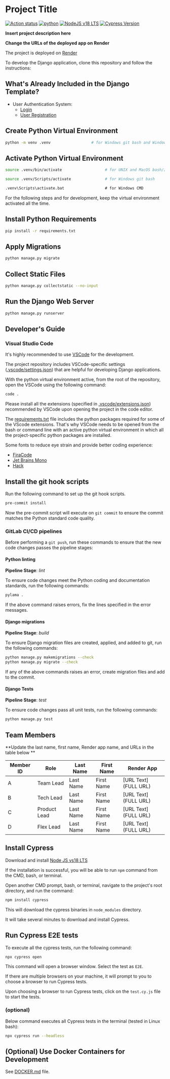 # Project Title
[![Action status][ci-badge]][ci-workflow] [![python][python-badge]][python-url] [![NodeJS v18 LTS][nodejs-badge]][nodejs-url] [![Cypress Version][cypress-badge]][cypress-url]

**Insert project description here**

**Change the URLs of the deployed app on Render**

The project is deployed on [Render][render-url]

To develop the Django application, clone this repository and follow the instructions:

## What's Already Included in the Django Template?

-   User Authentication System:
    -   [Login](https://django-project-template.onrender.com/accounts/login/)
    -   [User Registration](https://django-project-template.onrender.com/accounts/signup/)

## Create Python Virtual Environment

```bash
python -m venv .venv                  # for Windows git bash and Windows CMD
```

## Activate Python Virtual Environment

```bash
source .venv/bin/activate                   # for UNIX and MacOS bash/zsh
```

```bash
source .venv/Scripts/activate               # for Windows git bash
```

```cmd
.venv\Scripts\activate.bat                  # for Windows CMD
```

For the following steps and for development, keep the virtual environment activated all the time.

## Install Python Requirements

```bash
pip install -r requirements.txt
```

## Apply Migrations

```bash
python manage.py migrate
```

## Collect Static Files

```bash
python manage.py collectstatic --no-input
```

## Run the Django Web Server

```bash
python manage.py runserver
```

## Developer's Guide

### Visual Studio Code

It's highly recommended to use [VSCode](https://code.visualstudio.com/) for the development.

The project repository includes VSCode-specific settings ([.vscode/settings.json](.vscode/settings.json))
that are helpful for developing Django applications.

With the python virtual environment active, from the root of the repository,
open the VSCode using the following command:

```bash
code .
```

Please install all the extensions (specified in [.vscode/extensions.json](.vscode/extensions.json))
recommended by VSCode upon opening the project in the code editor.

The [requirements.txt](requirements.txt) file includes the python packages required for some
of the VScode extensions. That's why VSCode needs to be opened from the bash or command
line with an active python virtual environment in which all the project-specific python packages
are installed.

Some fonts to reduce eye strain and provide better coding experience:

-   [FiraCode](https://github.com/tonsky/FiraCode)
-   [Jet Brains Mono](https://github.com/JetBrains/JetBrainsMono)
-   [Hack](https://github.com/source-foundry/Hack)

## Install the git hook scripts

Run the following command to set up the git hook scripts.

```bash
pre-commit install
```

Now the pre-commit script will execute on `git commit` to ensure the commit matches the Python standard code quality.

### GitLab CI/CD pipelines

Before performing a `git push`, run these commands to ensure that the new code changes passes the pipeline stages:

#### Python linting

**Pipeline Stage**: _lint_

To ensure code changes meet the Python coding and documentation standards, run the following commands:

```bash
pylama .
```

If the above command raises errors, fix the lines specified in the error messages.

#### Django migrations

**Pipeline Stage**: _build_

To ensure Django migration files are created, applied, and added to git, run the following commands:

```bash
python manage.py makemigrations --check
python manage.py migrate --check
```

If any of the above commands raises an error, create migration files and add to the commit.

#### Django Tests

**Pipeline Stage**: _test_

To ensure code changes pass all unit tests, run the following commands:

```bash
python manage.py test
```

## Team Members

**Update the last name, first name, Render app name, and URLs in the table below **

| Member ID | Role         | Last Name | First Name | Render App           |
| --------- | ------------ | --------- | ---------- | -------------------- |
| A         | Team Lead    | Last Name | First Name | [URL Text](FULL URL) |
| B         | Tech Lead    | Last Name | First Name | [URL Text](FULL URL) |
| C         | Product Lead | Last Name | First Name | [URL Text](FULL URL) |
| D         | Flex Lead    | Last Name | First Name | [URL Text](FULL URL) |

## Install Cypress

Download and install [Node JS vs18 LTS][nodejs-url]

If the installation is successful, you will be able to run `npm` command from the CMD, bash, or terminal.

Open another CMD prompt, bash, or terminal, navigate to the project's root directory, and run the command:

```bash
npm install cypress
```

This will download the cypress binaries in `node_modules` directory.

It will take several minutes to download and install Cypress.


## Run Cypress E2E tests

To execute all the cypress tests, run the following command:
```bash
npx cypress open
```
This command will open a browser window. Select the test as `E2E`.

If there are multiple browsers on your machine, it will prompt to you to choose a browser to run Cypress tests.

Upon choosing a browser to run Cypress tests, click on the `test.cy.js` file to start the tests.


### (optional)
Below command executes all Cypress tests in the terminal (tested in Linux bash):
```bash
npx cypress run --headless
```

## (Optional) Use Docker Containers for Development
See [DOCKER.md](DOCKER.md) file.


[ci-badge]: https://github.com/seshagiriprabhu/poll-app/actions/workflows/base.yml/badge.svg
[ci-workflow]: https://github.com/seshagiriprabhu/poll-app/actions/workflows/main.yml
[coverage-badge]: https://img.shields.io/coverallsCoverage/github/seshagiriprabhu/poll-app.svg
[coverage-url]: https://coveralls.io/github/seshagiriprabhu/poll-app
[python-badge]: https://img.shields.io/badge/Python-3.10%7C3.11-3776AB.svg?style=flat&logo=python&logoColor=white
[python-url]: https://www.python.org
[nodejs-badge]: https://img.shields.io/badge/node-18-brightgreen.svg
[nodejs-url]: https://nodejs.org/en/download/
[cypress-badge]: https://img.shields.io/badge/cypress-13.8.1-brightgreen.svg
[cypress-url]: https://www.cypress.io/
[render-url]: https://polls-app-2iql.onrender.com/
